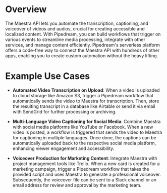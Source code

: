 # Overview

The Maestra API lets you automate the transcription, captioning, and voiceover of videos and audios, crucial for creating accessible and localized content. With Pipedream, you can build workflows that trigger on various events to streamline media processing, integrate with other services, and manage content efficiently. Pipedream's serverless platform offers a code-free way to connect the Maestra API with hundreds of other apps, enabling you to create custom automation without the heavy lifting.

# Example Use Cases

- **Automated Video Transcription on Upload**: When a video is uploaded to cloud storage like Amazon S3, trigger a Pipedream workflow that automatically sends the video to Maestra for transcription. Then, store the resulting transcript in a database like Airtable or send it via email with SendGrid for further processing or archiving.

- **Multi-Language Video Captioning for Social Media**: Combine Maestra with social media platforms like YouTube or Facebook. When a new video is posted, a workflow is triggered that sends the video to Maestra for captioning in multiple languages. Once done, the captions can be automatically uploaded back to the respective social media platform, enhancing viewer engagement and accessibility.

- **Voiceover Production for Marketing Content**: Integrate Maestra with project management tools like Trello. When a new card is created for a marketing campaign, trigger a Pipedream workflow that takes the provided script and uses Maestra to generate a professional voiceover. Subsequently, the voiceover file can be sent to a Slack channel or an email address for review and approval by the marketing team.
